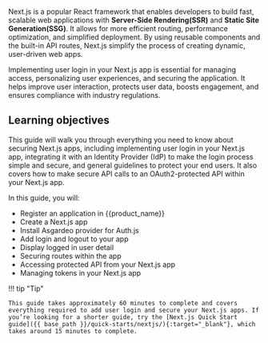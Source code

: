 
Next.js is a popular React framework that enables developers to build fast, scalable web applications with **Server-Side Rendering(SSR)** and **Static Site Generation(SSG)**. It allows for more efficient routing, performance optimization, and simplified deployment. By using reusable components and the built-in API routes, Next.js simplify the process of creating dynamic, user-driven web apps.

Implementing user login in your Next.js app is essential for managing access, personalizing user experiences, and securing the application. It helps improve user interaction, protects user data, boosts engagement, and ensures compliance with industry regulations. 



## Learning objectives 

This guide will walk you through everything you need to know about securing Next.js apps, including implementing user login in your Next.js app, integrating it with an Identity Provider (IdP) to make the login process simple and secure, and general guidelines to protect your end users. It also covers how to make secure API calls to an OAuth2-protected API within your Next.js app.

In this guide, you will:

* Register an application in {{product_name}}
* Create a Next.js app
* Install Asgardeo provider for Auth.js
* Add login and logout  to your app
* Display logged in user detail
* Securing routes within the app
* Accessing protected API from your Next.js app
* Managing tokens in your Next.js app


!!! tip "Tip"
    
    This guide takes approximately 60 minutes to complete and covers everything required to add user login and secure your Next.js apps. If you’re looking for a shorter guide, try the [Next.js Quick Start guide]({{ base_path }}/quick-starts/nextjs/){:target="_blank"}, which takes around 15 minutes to complete.

